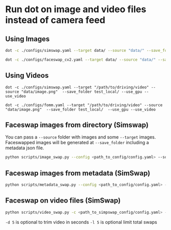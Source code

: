 
# Run dot on image and video files instead of camera feed

## Using Images

```bash
dot -c ./configs/simswap.yaml --target data/ --source "data/" --save_folder test_local/ --use_image --use_gpu
```

```bash
dot -c ./configs/faceswap_cv2.yaml --target data/ --source "data/" --save_folder test_local/ --use_image --use_gpu
```

## Using Videos

```
dot -c ./configs/simswap.yaml --target "/path/to/driving/video" --source "data/image.png"  --save_folder test_local/ --use_gpu --use_video
```

```
dot -c ./configs/fomm.yaml --target "/path/to/driving/video" --source "data/image.png"  --save_folder test_local/  --use_gpu --use_video
```

## Faceswap images from directory (Simswap)

You can pass a `--source` folder with images and some `--target` images. Faceswapped images will be generated at `--save_folder` including a metadata json file.

```bash
python scripts/image_swap.py --config <path_to_config/config.yaml> --source <path_to_source_images_folder> --target <path_to_target_images_folder> --save_folder <output_dir> --limit 100
```

## Faceswap images from metadata (SimSwap)

```bash
python scripts/metadata_swap.py --config <path_to_config/config.yaml> --local_root_path <path_to_root_directory> --metadata <path_to_metadata_file> --set <train_or_test_dataset> --save_folder <path_to_output_folder> --limit 100
```

## Faceswap on video files (SimSwap)

```bash
python scripts/video_swap.py -c <path_to_simpswap_config/config.yaml> -s <path_to_source_images> -t <path_to_target_videos> -o <path_to_output_folder> -d 5 -l 5
```

`-d 5` is optional to trim video in seconds
`-l 5` is optional limit total swaps
